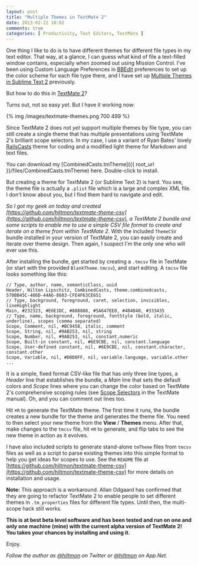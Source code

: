 ```yaml
---
layout: post
title: "Multiple Themes in TextMate 2"
date: 2013-02-22 18:02
comments: true
categories: [ Productivity, Text Editors, TextMate ]
---
```


One thing I like to do is to have different themes for different file types in my text editor. That way, at a glance, I can guess what kind of file a text-filled window contains, especially when zoomed out using Mission Control. I’ve been using Custom Language Preferences in [BBEdit](https://itunes.apple.com/us/app/bbedit/id404009241?mt=12&uo=4&at=10l894) preferences to set up the color scheme for each file type there, and I have set up [Multiple Themes in Sublime Text 2](http://hiltmon.com/blog/2012/11/07/multiple-themes-in-sublime-text-2/) previously.

But how to do this in [TextMate 2](https://github.com/textmate/textmate)?

Turns out, not so easy *yet*. But I have it working now:

{% img /images/textmate-themes.png 700 499 %}

Since TextMate 2 does not *yet* support multiple themes by file type, you can still create a single theme that has multiple presentations using TextMate 2's brilliant scope selectors. In my case, I use a variant of Ryan Bates' lovely [RailsCasts](http://railscasts.com/about) theme for coding and a modified light theme for Markdown and text files.

You can download my [CombinedCasts.tmTheme]({{ root_url }}/files/CombinedCasts.tmTheme) here. Double-click to install.

But creating a theme for TextMate 2 (or Sublime Text 2) is hard. You see, the theme file is actually a `.plist` file which is a large and complex XML file. I don't know about you, but I find them hard to navigate and edit.

*So I got my geek on today and created [https://github.com/hiltmon/textmate-theme-csv](https://github.com/hiltmon/textmate-theme-csv), a TextMate 2 bundle and some scripts to enable me to use a simple CSV file format to create and iterate on a theme from *within* TextMate 2*. With the included `ThemeCSV` bundle installed in your version of TextMate 2, you can easily create and iterate over theme design. Then again, I suspect I'm the only one who will ever use this.

After installing the bundle, get started by creating a `.tmcsv` file in TextMate (or start with the provided `BlankTheme.tmcsv`), and start editing. A `tmcsv` file looks something like this:

``` text
// Type, author, name, semanticClass, uuid
Header, Hilton Lipschitz, CombinedCasts, theme.combinedcasts, 570BB45C-486D-44A6-8683-CFE4F63CE651
// Type, background, foreground, caret, selection, invisibles, lineHighlight
Main, #232323, #E6E1DC, #888888, #5A647EE0, #404040, #333435
// Type, name, background, foreground, fontStyle (bold, italic, underline), scopes (comma separated)
Scope, Comment, nil, #BC9458, italic, comment
Scope, String, nil, #9AB253, nil, string
Scope, Number, nil, #9AB253, nil, constant.numeric
Scope, Built-in constant, nil, #6E9CBE, nil, constant.language
Scope, User-defined constant, nil, #6E9CBE, nil, constant.character, constant.other
Scope, Variable, nil, #D0D0FF, nil, variable.language, variable.other
...
```

It is a simple, fixed format CSV-like file that has only three line types, a *Header* line that establishes the bundle, a *Main* line that sets the default colors and *Scope* lines where you can change the color based on TextMate 2's comprehensive scoping rules (see [Scope Selectors](http://manual.macromates.com/en/scope_selectors) in the TextMate manual). Oh, and you can comment out lines too.

Hit `⌘R` to generate the TextMate theme. The first time it runs, the bundle creates a new bundle for the theme and generates the theme file. You need to then select your new theme from the **View** / **Themes** menu. After that, make changes to the `tmcsv` file, hit `⌘R` to generate, and flip tabs to see the new theme in action as it evolves.

I have also included scripts to generate stand-alone `tmTheme` files from `tmcsv` files as well as a script to parse existing themes into this simple format to help you get ideas for scopes to use. See the `README` file at [https://github.com/hiltmon/textmate-theme-csv](https://github.com/hiltmon/textmate-theme-csv) for more details on installation and usage.

**Note:** This approach is a workaround. Allan Odgaard has confirmed that they are going to refactor TextMate 2 to enable people to set different themes in `.tm_properties` files for different file types. Until then, the multi-scope hack still works.

**This is at best beta level software and has been tested and run on one and only one machine (mine) with the current alpha version of TextMate 2! You takes your chances by installing and using it.**

Enjoy.

*Follow the author as [@hiltmon](http://twitter.com/hiltmon) on Twitter or [@hiltmon](http://alpha.app.net/hiltmon) on App.Net.*